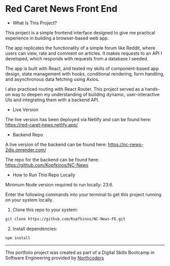 # Red Caret News Front End

- What Is This Project?

This project is a simple frontend interface designed to give me practical experience in building a browser-based web app.

The app replicates the functionality of a simple forum like Reddit, where users can view, rate and comment on articles. It makes requests to an API I developed, which responds with requests from a database I seeded. 

The app is built with React, and tested my skills of component-based app design, state management with hooks, conditional rendering, form handling, and asynchronous data fetching using Axios. 

I also practiced routing with React Router. This project served as a hands-on way to deepen my understanding of building dynamic, user-interactive UIs and integrating them with a backend API.

- Live Version

The live version has been deployed via Netlify and can be found here: https://red-caret-news.netlify.app/

- Backend Repo

A live version of the backend can be found here:
https://nc-news-2dis.onrender.com/

The repo for the backend can be found here:
https://github.com/Kopfkinos/NC-News

- How to Run This Repo Locally

Minimum Node version required to run locally: 23.6.

Enter the following commands into your terminal to get this project running on your system locally.

1. Clone this repo to your system:

```bash
git clone https://github.com/Kopfkinos/NC-News-FE.git
```

2. Install dependencies:

```bash
npm install
```

---

This portfolio project was created as part of a Digital Skills Bootcamp in Software Engineering provided by [Northcoders](https://northcoders.com/)
